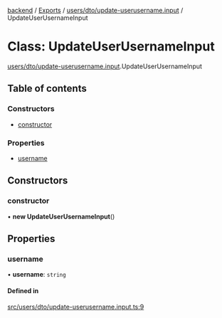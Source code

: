 [backend](../README.md) / [Exports](../modules.md) / [users/dto/update-userusername.input](../modules/users_dto_update_userusername_input.md) / UpdateUserUsernameInput

# Class: UpdateUserUsernameInput

[users/dto/update-userusername.input](../modules/users_dto_update_userusername_input.md).UpdateUserUsernameInput

## Table of contents

### Constructors

- [constructor](users_dto_update_userusername_input.UpdateUserUsernameInput.md#constructor)

### Properties

- [username](users_dto_update_userusername_input.UpdateUserUsernameInput.md#username)

## Constructors

### constructor

• **new UpdateUserUsernameInput**()

## Properties

### username

• **username**: `string`

#### Defined in

[src/users/dto/update-userusername.input.ts:9](https://github.com/GQDeltex/ft_transcendence/blob/95a7401/backend/src/users/dto/update-userusername.input.ts#L9)
